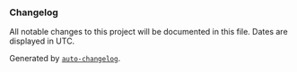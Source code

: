 ### Changelog

All notable changes to this project will be documented in this file. Dates are displayed in UTC.

Generated by [`auto-changelog`](https://github.com/CookPete/auto-changelog).
